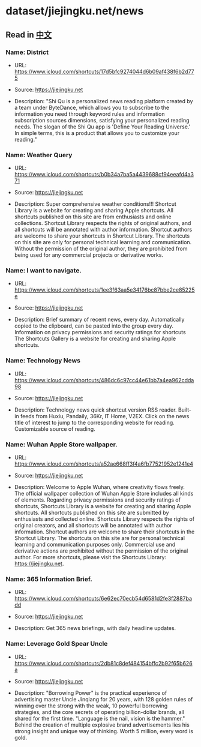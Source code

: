 # dataset/jiejingku.net/news

## Read in [中文](README_ZH.md)

### Name: District

- URL: https://www.icloud.com/shortcuts/17d5bfc9274044d6b09af438f6b2d775

- Source: https://jiejingku.net

- Description: "Shi Qu is a personalized news reading platform created by a team under ByteDance, which allows you to subscribe to the information you need through keyword rules and information subscription sources dimensions, satisfying your personalized reading needs. The slogan of the Shi Qu app is 'Define Your Reading Universe.' In simple terms, this is a product that allows you to customize your reading."

### Name: Weather Query

- URL: https://www.icloud.com/shortcuts/b0b34a7ba5a4439688cf94eeafd4a371

- Source: https://jiejingku.net

- Description: Super comprehensive weather conditions!!! Shortcut Library is a website for creating and sharing Apple shortcuts. All shortcuts published on this site are from enthusiasts and online collections. Shortcut Library respects the rights of original authors, and all shortcuts will be annotated with author information. Shortcut authors are welcome to share your shortcuts in Shortcut Library. The shortcuts on this site are only for personal technical learning and communication. Without the permission of the original author, they are prohibited from being used for any commercial projects or derivative works.

### Name: I want to navigate.

- URL: https://www.icloud.com/shortcuts/1ee3f63aa5e34176bc87bbe2ce85225e

- Source: https://jiejingku.net

- Description: Brief summary of recent news, every day. Automatically copied to the clipboard, can be pasted into the group every day. Information on privacy permissions and security ratings for shortcuts The Shortcuts Gallery is a website for creating and sharing Apple shortcuts.

### Name: Technology News

- URL: https://www.icloud.com/shortcuts/486dc6c97cc44e61bb7a4ea962cdda98

- Source: https://jiejingku.net

- Description: Technology news quick shortcut version RSS reader. Built-in feeds from Huxiu, Pandaily, 36Kr, IT Home, V2EX. Click on the news title of interest to jump to the corresponding website for reading. Customizable source of reading.

### Name: Wuhan Apple Store wallpaper.

- URL: https://www.icloud.com/shortcuts/a52ae668ff3f4a6fb77521952e1241e4

- Source: https://jiejingku.net

- Description: Welcome to Apple Wuhan, where creativity flows freely. The official wallpaper collection of Wuhan Apple Store includes all kinds of elements. Regarding privacy permissions and security ratings of shortcuts, Shortcuts Library is a website for creating and sharing Apple shortcuts. All shortcuts published on this site are submitted by enthusiasts and collected online. Shortcuts Library respects the rights of original creators, and all shortcuts will be annotated with author information. Shortcut authors are welcome to share their shortcuts in the Shortcut Library. The shortcuts on this site are for personal technical learning and communication purposes only. Commercial use and derivative actions are prohibited without the permission of the original author. For more shortcuts, please visit the Shortcuts Library: https://jiejingku.net.

### Name: 365 Information Brief.

- URL: https://www.icloud.com/shortcuts/6e62ec70ecb54d6581d2fe3f2887badd

- Source: https://jiejingku.net

- Description: Get 365 news briefings, with daily headline updates.

### Name: Leverage Gold Spear Uncle

- URL: https://www.icloud.com/shortcuts/2db81c8def484154bffc2b92f65b626a

- Source: https://jiejingku.net

- Description: "Borrowing Power" is the practical experience of advertising master Uncle Jinqiang for 20 years, with 128 golden rules of winning over the strong with the weak, 10 powerful borrowing strategies, and the core secrets of operating billion-dollar brands, all shared for the first time. "Language is the nail, vision is the hammer." Behind the creation of multiple explosive brand advertisements lies his strong insight and unique way of thinking. Worth 5 million, every word is gold.

